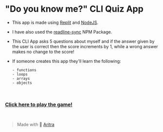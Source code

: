 # "Do you know me?" CLI Quiz App

- This app is made using [Replit](https://replit.com) and [NodeJS](https://nodejs.org).

- I have also used the [readline-sync](https://www.npmjs.com/package/readline-sync) NPM Package.

- This CLI App asks 5 questions about myself and if the answer given by the user is correct then the score increments by 1, while a wrong answer makes no change to the score!

- If someone creates this app they'll learn the following:

  ```
  - functions
  - loops
  - arrays
  - objects
  ```

<br>

### [Click here to play the game!](https://replit.com/@iGN1T0R/neoGcamp-levelZero-markOne#index.js?embed=1&output=1)

<br>

> Made with 💙 [Aritra](https://github.com/aritrabarik)
